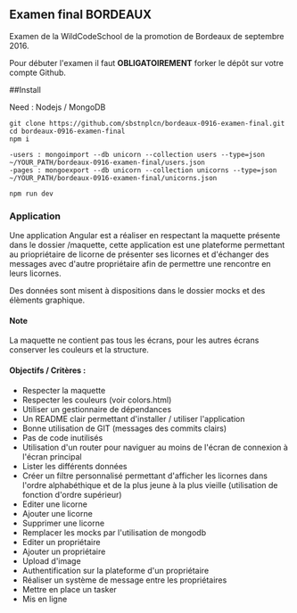 ## Examen final BORDEAUX

Examen de la WildCodeSchool de la promotion de Bordeaux de septembre 2016.

Pour débuter l'examen il faut **OBLIGATOIREMENT** forker le dépôt sur votre compte Github.


##Install

Need : Nodejs / MongoDB

```
git clone https://github.com/sbstnplcn/bordeaux-0916-examen-final.git
cd bordeaux-0916-examen-final
npm i

-users : mongoimport --db unicorn --collection users --type=json ~/YOUR_PATH/bordeaux-0916-examen-final/users.json
-pages : mongoexport --db unicorn --collection unicorns --type=json ~/YOUR_PATH/bordeaux-0916-examen-final/unicorns.json

npm run dev
```




### Application

Une application Angular est a réaliser en respectant la maquette présente dans le dossier /maquette, cette application
est une plateforme permettant au priopriétaire de licorne de présenter ses licornes et d'échanger des messages avec d'autre propriétaire afin de permettre une rencontre en leurs licornes.

Des données sont misent à dispositions dans le dossier mocks et des élèments graphique.

#### Note

La maquette ne contient pas tous les écrans, pour les autres écrans conserver les couleurs et la structure.

#### Objectifs / Critères :
* Respecter la maquette
* Respecter les couleurs (voir colors.html)
* Utiliser un gestionnaire de dépendances
* Un README clair permettant d'installer / utiliser l'application
* Bonne utilisation de GIT (messages des commits clairs)
* Pas de code inutilisés
* Utilisation d'un router pour naviguer au moins de l'écran de connexion à l'écran principal
* Lister les différents données
* Créer un filtre personnalisé permettant d'afficher les licornes dans l'ordre alphabéthique et de la plus jeune à la plus vieille (utilisation de fonction d'ordre supérieur)
* Editer une licorne
* Ajouter une licorne
* Supprimer une licorne
* Remplacer les mocks par l'utilisation de mongodb
* Editer un propriétaire
* Ajouter un propriétaire
* Upload d'image
* Authentification sur la plateforme d'un propriétaire
* Réaliser un système de message entre les propriétaires
* Mettre en place un tasker
* Mis en ligne
